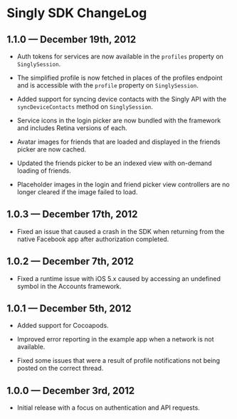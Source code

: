 
# Singly SDK ChangeLog

## 1.1.0 — December 19th, 2012

* Auth tokens for services are now available in the `profiles` property on
  `SinglySession`.

* The simplified profile is now fetched in places of the profiles endpoint and
  is accessible with the `profile` property on `SinglySession`.

* Added support for syncing device contacts with the Singly API with the
  `syncDeviceContacts` method on `SinglySession`.

* Service icons in the login picker are now bundled with the framework and
  includes Retina versions of each.

* Avatar images for friends that are loaded and displayed in the friends picker
  are now cached.

* Updated the friends picker to be an indexed view with on-demand loading of
  friends.

* Placeholder images in the login and friend picker view controllers are no
  longer cleared if the image failed to load.

## 1.0.3 — December 17th, 2012

* Fixed an issue that caused a crash in the SDK when returning from the native
  Facebook app after authorization completed.

## 1.0.2 — December 7th, 2012

* Fixed a runtime issue with iOS 5.x caused by accessing an undefined symbol in
  the Accounts framework.

## 1.0.1 — December 5th, 2012

* Added support for Cocoapods.

* Improved error reporting in the example app when a network is not available.

* Fixed some issues that were a result of profile notifications not being posted
  on the correct thread.

## 1.0.0 — December 3rd, 2012

* Initial release with a focus on authentication and API requests.
